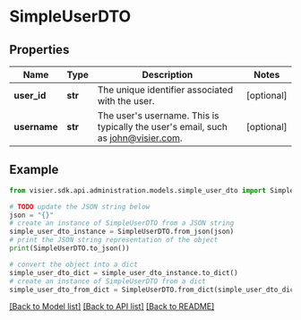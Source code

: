 # SimpleUserDTO


## Properties

Name | Type | Description | Notes
------------ | ------------- | ------------- | -------------
**user_id** | **str** | The unique identifier associated with the user. | [optional] 
**username** | **str** | The user&#39;s username. This is typically the user&#39;s email, such as john@visier.com. | [optional] 

## Example

```python
from visier.sdk.api.administration.models.simple_user_dto import SimpleUserDTO

# TODO update the JSON string below
json = "{}"
# create an instance of SimpleUserDTO from a JSON string
simple_user_dto_instance = SimpleUserDTO.from_json(json)
# print the JSON string representation of the object
print(SimpleUserDTO.to_json())

# convert the object into a dict
simple_user_dto_dict = simple_user_dto_instance.to_dict()
# create an instance of SimpleUserDTO from a dict
simple_user_dto_from_dict = SimpleUserDTO.from_dict(simple_user_dto_dict)
```
[[Back to Model list]](../README.md#documentation-for-models) [[Back to API list]](../README.md#documentation-for-api-endpoints) [[Back to README]](../README.md)



